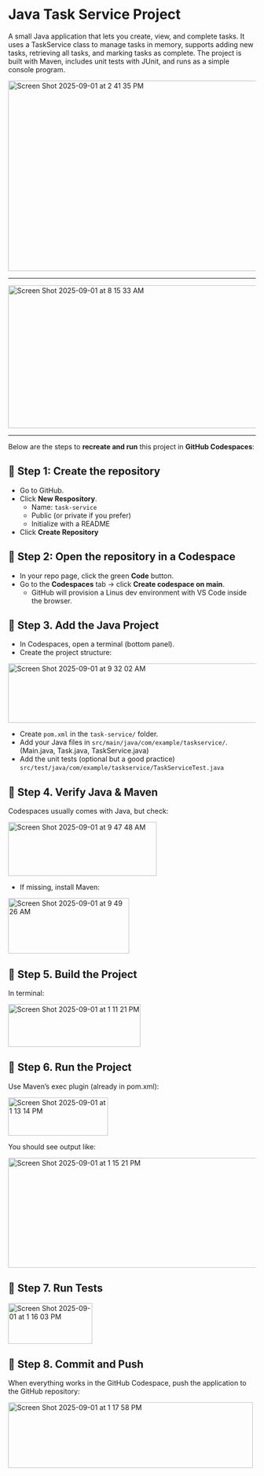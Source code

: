 # Java Task Service Project
A small Java application that lets you create, view, and complete tasks. It uses a TaskService class to manage tasks in memory, supports adding new tasks, retrieving all tasks, and marking tasks as complete. The project is built with Maven, includes unit tests with JUnit, and runs as a simple console program.

<img width="628" height="388" alt="Screen Shot 2025-09-01 at 2 41 35 PM" src="https://github.com/user-attachments/assets/1bf7a8a7-aef9-45c1-8f4b-0972a43e0193" />
<hr>
<img width="678" height="291" alt="Screen Shot 2025-09-01 at 8 15 33 AM" src="https://github.com/user-attachments/assets/b501f410-c51c-4039-971b-f08a43a524fa" />
<hr>
Below are the steps to <b>recreate and run</b> this project in <b>GitHub Codespaces</b>:

## 🔹 Step 1: Create the repository
- Go to GitHub.
- Click <b>New Respository</b>.
     - Name: `task-service`
     - Public (or private if you prefer)
     - Initialize with a README
- Click <b>Create Repository</b>
## 🔹 Step 2: Open the repository in a Codespace
- In your repo page, click the green <b>Code</b> button.
- Go to the <b>Codespaces</b> tab → click <b>Create codespace on main</b>.
     - GitHub will provision a Linus dev environment with VS Code inside the browser.
## 🔹 Step 3. Add the Java Project
- In Codespaces, open a terminal (bottom panel).
- Create the project structure:

<img width="520" height="121" alt="Screen Shot 2025-09-01 at 9 32 02 AM" src="https://github.com/user-attachments/assets/2b11e80c-b706-48de-949e-2074f11d7c08" />

- Create `pom.xml` in the `task-service/` folder.
- Add your Java files in `src/main/java/com/example/taskservice/`. (Main.java, Task.java, TaskService.java)
- Add the unit tests (optional but a good practice)  `src/test/java/com/example/taskservice/TaskServiceTest.java`
## 🔹 Step 4. Verify Java & Maven
Codespaces usually comes with Java, but check:

<img width="302" height="110" alt="Screen Shot 2025-09-01 at 9 47 48 AM" src="https://github.com/user-attachments/assets/4a5b0dc7-69db-40f0-bc5a-64d172616300" />

- If missing, install Maven:
     
<img width="246" height="113" alt="Screen Shot 2025-09-01 at 9 49 26 AM" src="https://github.com/user-attachments/assets/856126b9-f9d2-43b4-a54d-0f4694df6821" />

## 🔹 Step 5. Build the Project
In terminal:

<img width="269" height="87" alt="Screen Shot 2025-09-01 at 1 11 21 PM" src="https://github.com/user-attachments/assets/91079b22-1235-4abd-986c-877a9099cc47" />

## 🔹 Step 6. Run the Project
Use Maven’s exec plugin (already in pom.xml):

<img width="203" height="78" alt="Screen Shot 2025-09-01 at 1 13 14 PM" src="https://github.com/user-attachments/assets/09000250-1c03-4ff0-ac28-cd917651f79e" />

You should see output like:

<img width="526" height="224" alt="Screen Shot 2025-09-01 at 1 15 21 PM" src="https://github.com/user-attachments/assets/9855e8a3-31d2-42f8-a9d1-4199925dfd47" />

## 🔹 Step 7. Run Tests

<img width="171" height="83" alt="Screen Shot 2025-09-01 at 1 16 03 PM" src="https://github.com/user-attachments/assets/4b640b3b-6e19-48de-aedb-7decdc5fff85" />

## 🔹 Step 8. Commit and Push
When everything works in the GitHub Codespace, push the application to the GitHub repository:

<img width="498" height="134" alt="Screen Shot 2025-09-01 at 1 17 58 PM" src="https://github.com/user-attachments/assets/6f8597ae-718f-4b39-bb10-d59a9610d711" />
